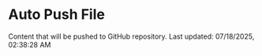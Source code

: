 # Auto Push File

Content that will be pushed to GitHub repository.
Last updated: 07/18/2025, 02:38:28 AM